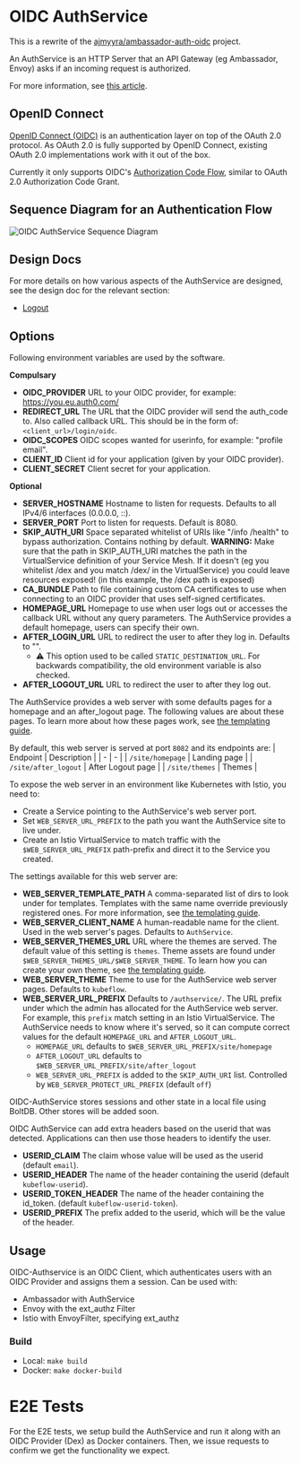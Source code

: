 # OIDC AuthService

This is a rewrite of the [ajmyyra/ambassador-auth-oidc](https://github.com/ajmyyra/ambassador-auth-oidc) project.

An AuthService is an HTTP Server that an API Gateway (eg Ambassador, Envoy) asks if an incoming request is authorized.

For more information, see [this article](https://journal.arrikto.com/kubeflow-authentication-with-istio-dex-5eafdfac4782).

## OpenID Connect

[OpenID Connect (OIDC)](http://openid.net/connect/) is an authentication layer on top of the OAuth 2.0 protocol. As OAuth 2.0 is fully supported by OpenID Connect, existing OAuth 2.0 implementations work with it out of the box.

Currently it only supports OIDC's [Authorization Code Flow](http://openid.net/specs/openid-connect-basic-1_0.html#CodeFlow), similar to OAuth 2.0 Authorization Code Grant.

## Sequence Diagram for an Authentication Flow

![OIDC AuthService Sequence Diagram](docs/media/oidc_authservice_sequence_diagram.svg)

## Design Docs

For more details on how various aspects of the AuthService are designed, see the design doc for the relevant section:
* [Logout](docs/logout.md)

## Options

Following environment variables are used by the software.

**Compulsary**
* **OIDC_PROVIDER** URL to your OIDC provider, for example: https://you.eu.auth0.com/
* **REDIRECT_URL** The URL that the OIDC provider will send the auth_code to. Also called callback URL. This should be in the form of: `<client_url>/login/oidc`.
* **OIDC_SCOPES** OIDC scopes wanted for userinfo, for example: "profile email".
* **CLIENT_ID** Client id for your application (given by your OIDC provider).
* **CLIENT_SECRET** Client secret for your application.

**Optional**
* **SERVER_HOSTNAME** Hostname to listen for requests. Defaults to all IPv4/6 interfaces (0.0.0.0, ::).
* **SERVER_PORT** Port to listen for requests. Default is 8080.
* **SKIP_AUTH_URI** Space separated whitelist of URIs like "/info /health" to bypass authorization. Contains nothing by default.
  **WARNING:** Make sure that the path in SKIP_AUTH_URI matches the path in the VirtualService definition of your Service Mesh. If it doesn't (eg you whitelist /dex and you match /dex/ in the VirtualService) you could leave resources exposed! (in this example, the /dex path is exposed)
* **CA_BUNDLE** Path to file containing custom CA certificates to use when connecting to an OIDC provider that uses self-signed certificates.
* **HOMEPAGE_URL** Homepage to use when user logs out or accesses the callback URL without any query parameters.
  The AuthService provides a default homepage, users can specify their own.
* **AFTER_LOGIN_URL** URL to redirect the user to after they log in. Defaults to "".
  * :warning: This option used to be called `STATIC_DESTINATION_URL`. For backwards compatibility, the
    old environment variable is also checked.
* **AFTER_LOGOUT_URL** URL to redirect the user to after they log out.

The AuthService provides a web server with some defaults pages for a homepage
and an after_logout page. The following values are about these pages. To
learn more about how these pages work, see [the templating guide](docs/templates.md).

By default, this web server is served at port `8082` and its endpoints are:
| Endpoint | Description |
| - | - |
| `/site/homepage` | Landing page |
| `/site/after_logout` | After Logout page |
| `/site/themes` | Themes |

To expose the web server in an environment like Kubernetes with Istio, you need to:
- Create a Service pointing to the AuthService's web server port.
- Set `WEB_SERVER_URL_PREFIX` to the path you want the AuthService site to live under.
- Create an Istio VirtualService to match traffic with the `$WEB_SERVER_URL_PREFIX`
   path-prefix and direct it to the Service you created.

The settings available for this web server are:
* **WEB_SERVER_TEMPLATE_PATH** A comma-separated list of dirs to look under for templates.
  Templates with the same name override previously registered ones. For more information,
  see [the templating guide](docs/templates.md).
* **WEB_SERVER_CLIENT_NAME** A human-readable name for the client. Used
  in the web server's pages. Defaults to `AuthService`.
* **WEB_SERVER_THEMES_URL** URL where the themes are served. The default value of this
  setting is `themes`. Theme assets are found under `$WEB_SERVER_THEMES_URL/$WEB_SERVER_THEME`.
  To learn how you can create your own theme, see [the templating guide](docs/templates.md).
* **WEB_SERVER_THEME** Theme to use for the AuthService web server pages. Defaults
  to `kubeflow`.
* **WEB_SERVER_URL_PREFIX** Defaults to `/authservice/`. The URL prefix under
  which the admin has allocated for the AuthService web server. For example,
  this `prefix` match setting in an Istio VirtualService. The AuthService needs
  to know where it's served, so it can compute correct values for the default
  `HOMEPAGE_URL` and `AFTER_LOGOUT_URL`.
    * `HOMEPAGE_URL` defaults to `$WEB_SERVER_URL_PREFIX/site/homepage`
    * `AFTER_LOGOUT_URL` defaults to `$WEB_SERVER_URL_PREFIX/site/after_logout`
    * `WEB_SERVER_URL_PREFIX` is added to the `SKIP_AUTH_URI` list. Controlled
      by `WEB_SERVER_PROTECT_URL_PREFIX` (default `off`)

OIDC-AuthService stores sessions and other state in a local file using BoltDB.
Other stores will be added soon.

OIDC AuthService can add extra headers based on the userid that was detected.
Applications can then use those headers to identify the user.

* **USERID_CLAIM** The claim whose value will be used as the userid (default `email`).
* **USERID_HEADER** The name of the header containing the userid (default `kubeflow-userid`).
* **USERID_TOKEN_HEADER** The name of the header containing the id_token. (default `kubeflow-userid-token`).
* **USERID_PREFIX** The prefix added to the userid, which will be the value of the header.

## Usage

OIDC-Authservice is an OIDC Client, which authenticates users with an OIDC Provider and assigns them a session.
Can be used with:
* Ambassador with AuthService
* Envoy with the ext_authz Filter
* Istio with EnvoyFilter, specifying ext_authz

### Build

* Local: `make build`
* Docker: `make docker-build`

# E2E Tests

For the E2E tests, we setup build the AuthService and run it along with an OIDC Provider (Dex) as Docker containers.
Then, we issue requests to confirm we get the functionality we expect.
